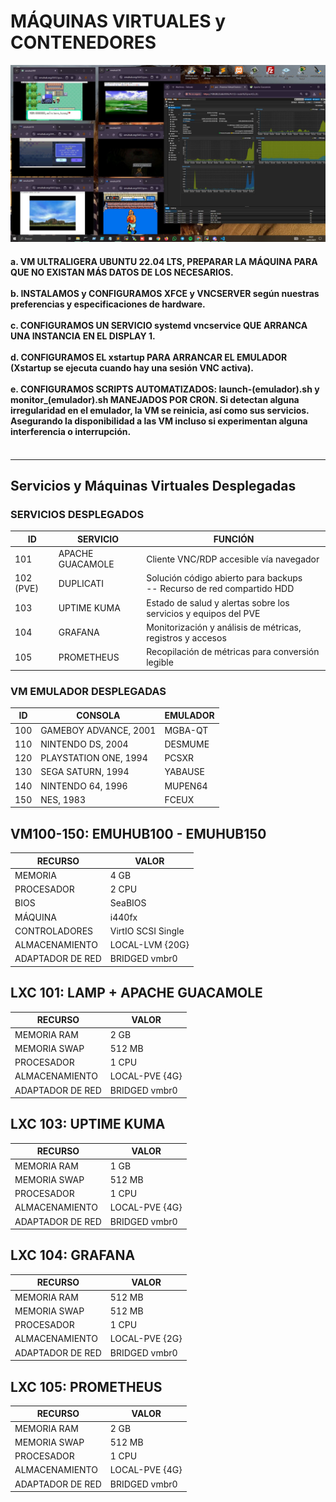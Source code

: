 <h1>MÁQUINAS VIRTUALES y CONTENEDORES</h1>

<img src="https://github.com/tybemuhub/documentacion-emuhub/blob/main/img/1.JPG" alt="entorno pve completo">

<h4>
  a. VM ULTRALIGERA UBUNTU 22.04 LTS, PREPARAR LA MÁQUINA PARA QUE NO EXISTAN MÁS DATOS DE LOS NECESARIOS.
  <br><br>
  b. INSTALAMOS y CONFIGURAMOS XFCE y VNCSERVER según nuestras preferencias y especificaciones de hardware.
  <br><br>
  c. CONFIGURAMOS UN SERVICIO systemd vncservice QUE ARRANCA UNA INSTANCIA EN EL DISPLAY 1.
  <br><br>
  d. CONFIGURAMOS EL xstartup PARA ARRANCAR EL EMULADOR (Xstartup se ejecuta cuando hay una sesión VNC activa).
  <br><br>
  e. CONFIGURAMOS SCRIPTS AUTOMATIZADOS: launch-(emulador).sh y monitor_(emulador).sh MANEJADOS POR CRON. 
     Si detectan alguna irregularidad en el emulador, la VM se reinicia, así como sus servicios. Asegurando la 
     disponibilidad a las VM incluso si experimentan alguna interferencia o interrupción.
  <br><br>
</h4>

---

## Servicios y Máquinas Virtuales Desplegadas

### SERVICIOS DESPLEGADOS

| ID        | SERVICIO         | FUNCIÓN                                                           |
|-----------|------------------|-------------------------------------------------------------------|
| 101       | APACHE GUACAMOLE | Cliente VNC/RDP accesible vía navegador                          |
| 102 (PVE) | DUPLICATI         | Solución código abierto para backups <br>-- Recurso de red compartido HDD |
| 103       | UPTIME KUMA       | Estado de salud y alertas sobre los servicios y equipos del PVE  |
| 104       | GRAFANA           | Monitorización y análisis de métricas, registros y accesos       |
| 105       | PROMETHEUS        | Recopilación de métricas para conversión legible                |

### VM EMULADOR DESPLEGADAS

| ID  | CONSOLA                   | EMULADOR  |
|------|----------------------------|-----------|
| 100  | GAMEBOY ADVANCE, 2001     | MGBA-QT   |
| 110  | NINTENDO DS, 2004         | DESMUME   |
| 120  | PLAYSTATION ONE, 1994     | PCSXR     |
| 130  | SEGA SATURN, 1994         | YABAUSE   |
| 140  | NINTENDO 64, 1996         | MUPEN64   |
| 150  | NES, 1983                 | FCEUX     |

## VM100-150: EMUHUB100 - EMUHUB150

| RECURSO            | VALOR               |
|--------------------|---------------------|
| MEMORIA            | 4 GB                |
| PROCESADOR         | 2 CPU               |
| BIOS               | SeaBIOS             |
| MÁQUINA            | i440fx              |
| CONTROLADORES      | VirtIO SCSI Single  |
| ALMACENAMIENTO     | LOCAL-LVM {20G}     |
| ADAPTADOR DE RED   | BRIDGED vmbr0       |

## LXC 101: LAMP + APACHE GUACAMOLE

| RECURSO            | VALOR               |
|--------------------|---------------------|
| MEMORIA RAM        | 2 GB                |
| MEMORIA SWAP       | 512 MB              |
| PROCESADOR         | 1 CPU               |
| ALMACENAMIENTO     | LOCAL-PVE {4G}      |
| ADAPTADOR DE RED   | BRIDGED vmbr0       |

## LXC 103: UPTIME KUMA

| RECURSO            | VALOR               |
|--------------------|---------------------|
| MEMORIA RAM        | 1 GB                |
| MEMORIA SWAP       | 512 MB              |
| PROCESADOR         | 1 CPU               |
| ALMACENAMIENTO     | LOCAL-PVE {4G}      |
| ADAPTADOR DE RED   | BRIDGED vmbr0       |

## LXC 104: GRAFANA

| RECURSO            | VALOR               |
|--------------------|---------------------|
| MEMORIA RAM        | 512 MB              |
| MEMORIA SWAP       | 512 MB              |
| PROCESADOR         | 1 CPU               |
| ALMACENAMIENTO     | LOCAL-PVE {2G}      |
| ADAPTADOR DE RED   | BRIDGED vmbr0       |

## LXC 105: PROMETHEUS

| RECURSO            | VALOR               |
|--------------------|---------------------|
| MEMORIA RAM        | 2 GB                |
| MEMORIA SWAP       | 512 MB              |
| PROCESADOR         | 1 CPU               |
| ALMACENAMIENTO     | LOCAL-PVE {4G}      |
| ADAPTADOR DE RED   | BRIDGED vmbr0       |
